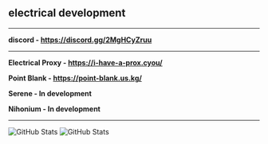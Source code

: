 ## electrical development

-------------------------------------------------------------
**discord - https://discord.gg/2MgHCyZruu**

-------------------------------------------------------------

**Electrical Proxy - https://i-have-a-prox.cyou/**

**Point Blank - https://point-blank.us.kg/**

**Serene - In development**

**Nihonium - In development**

------------------------------------------------------------

![GitHub Stats](https://github-readme-stats.vercel.app/api?username=play452&theme=merko&show_icons=true&hide_border=true&count_private=true) ![GitHub Stats](https://github-readme-streak-stats.herokuapp.com/?user=play452&theme=merko&hide_border=true)
